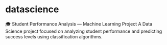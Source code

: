 # datascience
🎓 Student Performance Analysis — Machine Learning Project A Data Science project focused on analyzing student performance and predicting success levels using classification algorithms.
